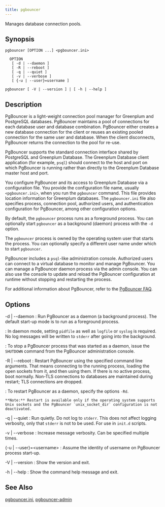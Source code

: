 ```yaml
---
title: pgbouncer 
---
```


Manages database connection pools.

## <a id="syn"></a>Synopsis 

```
pgbouncer [OPTION ...] <pgbouncer.ini>

  OPTION
   [ -d | --daemon ]
   [ -R | --reboot ]
   [ -q | --quiet ]
   [ -v | --verbose ]
   [ {-u | --user}=username ]

pgbouncer [ -V | --version ] | [ -h | --help ]
```

## <a id="desc"></a>Description 

PgBouncer is a light-weight connection pool manager for Greenplum and PostgreSQL databases. PgBouncer maintains a pool of connections for each database user and database combination. PgBouncer either creates a new database connection for the client or reuses an existing pooled connection for the same user and database. When the client disconnects, PgBouncer returns the connection to the pool for re-use.

PgBouncer supports the standard connection interface shared by PostgreSQL and Greenplum Database. The Greenplum Database client application \(for example, `psql`\) should connect to the host and port on which PgBouncer is running rather than directly to the Greenplum Database master host and port.

You configure PgBouncer and its access to Greenplum Database via a configuration file. You provide the configuration file name, usually `<pgbouncer.ini>`, when you run the `pgbouncer` command. This file provides location information for Greenplum databases. The `pgbouncer.ini` file also specifies process, connection pool, authorized users, and authentication configuration for PgBouncer, among other configuration options.

By default, the `pgbouncer` process runs as a foreground process. You can optionally start `pgbouncer` as a background \(daemon\) process with the `-d` option.

The `pgbouncer` process is owned by the operating system user that starts the process. You can optionally specify a different user name under which to start `pgbouncer`.

PgBouncer includes a `psql`-like administration console. Authorized users can connect to a virtual database to monitor and manage PgBouncer. You can manage a PgBouncer daemon process via the admin console. You can also use the console to update and reload the PgBouncer configuration at runtime without stopping and restarting the process.

For additional information about PgBouncer, refer to the [PgBouncer FAQ](https://pgbouncer.github.io/faq.html).

## <a id="opt"></a>Options 

-d \| --daemon
:   Run PgBouncer as a daemon \(a background process\). The default start-up mode is to run as a foreground process. 

:   In daemon mode, setting `pidfile` as well as `logfile` or `syslog` is required. No log messages will be written to `stderr` after going into the background.

:   To stop a PgBouncer process that was started as a daemon, issue the `SHUTDOWN` command from the PgBouncer administration console.

-R \| --reboot
:   Restart PgBouncer using the specified command line arguments. That means connecting to the running process, loading the open sockets from it, and then using them. If there is no active process, boot normally. Non-TLS connections to databases are maintained during restart; TLS connections are dropped.

:   To restart PgBouncer as a daemon, specify the options `-Rd`.

    **Note:** Restart is available only if the operating system supports Unix sockets and the PgBouncer `unix_socket_dir` configuration is not deactivated.

-q \| --quiet
:   Run quietly. Do not log to `stderr`. This does not affect logging verbosity, only that `stderr` is not to be used. For use in `init.d` scripts.

-v \| --verbose
:   Increase message verbosity. Can be specified multiple times.

\{-u \| --user\}=\<username\>
:   Assume the identity of username on PgBouncer process start-up.

-V \| --version
:   Show the version and exit.

-h \| --help
:   Show the command help message and exit.

## <a id="section7"></a>See Also 

[pgbouncer.ini](pgbouncer-ini.html), [pgbouncer-admin](pgbouncer-admin.html)

